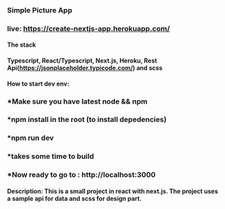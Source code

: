 ### Simple Picture App
### live: https://create-nextjs-app.herokuapp.com/
#### The stack 
#### Typescript, React/Typescript, Next.js, Heroku, Rest Api(https://jsonplaceholder.typicode.com/) and scss

#### How to start dev env: 
### *Make sure you have latest node && npm
### *npm install in the root (to install depedencies)
### *npm run dev 
### *takes some time to build
### *Now ready to go to : http://localhost:3000

#### Description: This is a small project in react with next.js. The project uses a sample api for data and scss for design part.
